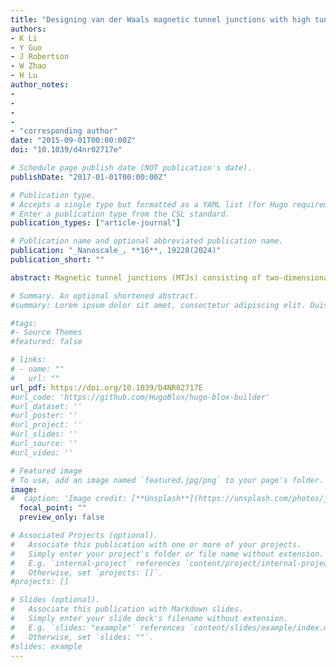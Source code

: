 ```yaml
---
title: "Designing van der Waals magnetic tunnel junctions with high tunnel magnetoresistance via Brillouin zone ﬁltering"
authors:
- K Li
- Y Guo
- J Robertson
- W Zhao
- H Lu
author_notes:
-
-
-
-
- "corresponding author"
date: "2015-09-01T00:00:00Z"
doi: "10.1039/d4nr02717e"

# Schedule page publish date (NOT publication's date).
publishDate: "2017-01-01T00:00:00Z"

# Publication type.
# Accepts a single type but formatted as a YAML list (for Hugo requirements).
# Enter a publication type from the CSL standard.
publication_types: ["article-journal"]

# Publication name and optional abbreviated publication name.
publication: "_Nanoscale_, **16**, 19228(2024)"
publication_short: ""

abstract: Magnetic tunnel junctions (MTJs) consisting of two-dimensional (2D) van der Waals heterostructures have no inter-layer chemical bonds; therefore, their spin tunneling is determined solely by the Brillouin zone (BZ) ﬁltering eﬀect. To obtain high tunnel magnetoresistance (TMR), they should possess transversal momentum-resolved conduction channels for the electrodes and transmission channels for the barriers. Here, we investigate 2D magnets as electrodes whose Curie temperatures approach room temperature and also hexagonal 2D insulators as the barrier. Iron-based compounds such as FexGeTe2 (x = 3 and 4) are calculated to have high transmission coeﬃcients over the entire in-plane BZ for the majority spin channel, while this should only happen around Γ for the minority spin channel. Correspondingly, various 2H-type transition metal dichalcogenides (TMDs) are found to function eﬀectively as spin barriers, where electrons are only allowed to tunnel through them around the K and M points. BZ spin ﬁltering is conﬁrmed to be the major mechanism of the TMR eﬀect by the MTJ transport calculation using the nonequilibrium Green function method. Furthermore, the TMR is calculated to be nearly independent of the barrier layer thickness as the BZ ﬁltering is an interfacial eﬀect. This work sheds light on material selection procedures and designing ultra-thin and robust van der Waals MTJs.

# Summary. An optional shortened abstract.
#summary: Lorem ipsum dolor sit amet, consectetur adipiscing elit. Duis posuere tellus ac convallis placerat. Proin tincidunt magna sed ex sollicitudin condimentum.

#tags:
#- Source Themes
#featured: false

# links:
# - name: ""
#   url: ""
url_pdf: https://doi.org/10.1039/D4NR02717E
#url_code: 'https://github.com/HugoBlox/hugo-blox-builder'
#url_dataset: ''
#url_poster: ''
#url_project: ''
#url_slides: ''
#url_source: ''
#url_video: ''

# Featured image
# To use, add an image named `featured.jpg/png` to your page's folder. 
image:
#  caption: 'Image credit: [**Unsplash**](https://unsplash.com/photos/jdD8gXaTZsc)'
  focal_point: ""
  preview_only: false

# Associated Projects (optional).
#   Associate this publication with one or more of your projects.
#   Simply enter your project's folder or file name without extension.
#   E.g. `internal-project` references `content/project/internal-project/index.md`.
#   Otherwise, set `projects: []`.
#projects: []

# Slides (optional).
#   Associate this publication with Markdown slides.
#   Simply enter your slide deck's filename without extension.
#   E.g. `slides: "example"` references `content/slides/example/index.md`.
#   Otherwise, set `slides: ""`.
#slides: example
---
```

